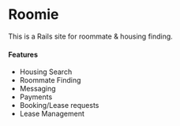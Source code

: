 # Roomie #
This is a Rails site for roommate & housing finding.
#### Features ####
* Housing Search
* Roommate Finding 
* Messaging
* Payments
* Booking/Lease requests
* Lease Management

